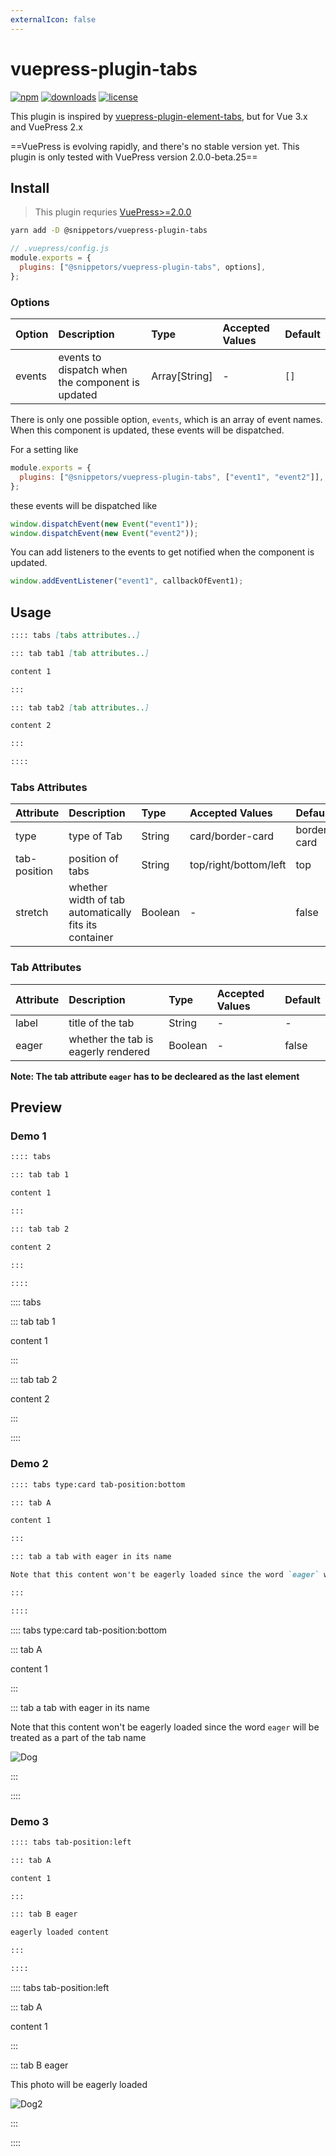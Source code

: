 ```yaml
---
externalIcon: false
---
```


# vuepress-plugin-tabs

[![npm](https://badgen.net/npm/v/@snippetors/vuepress-plugin-tabs)](https://www.npmjs.com/package/@snippetors/vuepress-plugin-tabs)
[![downloads](https://badgen.net/npm/dt/@snippetors/vuepress-plugin-tabs)](https://www.npmjs.com/package/@snippetors/vuepress-plugin-tabs)
[![license](https://badgen.net/github/license/Snippetors/snippets)](https://github.com/Snippetors/snippets/blob/main/LICENSE)

This plugin is inspired by [vuepress-plugin-element-tabs](https://github.com/superbiger/vuepress-plugin-tabs), but for Vue 3.x and VuePress 2.x

==VuePress is evolving rapidly, and there's no stable version yet. This plugin is only tested with VuePress version 2.0.0-beta.25==

## Install

> This plugin requries [VuePress>=2.0.0](https://github.com/vuepress/vuepress-next)

```sh
yarn add -D @snippetors/vuepress-plugin-tabs
```

```js
// .vuepress/config.js
module.exports = {
  plugins: ["@snippetors/vuepress-plugin-tabs", options],
};
```

### Options

| Option | Description                                      | Type          | Accepted Values | Default |
| :----- | :----------------------------------------------- | :------------ | :-------------- | :------ |
| events | events to dispatch when the component is updated | Array[String] | -               | `[]`    |

There is only one possible option, `events`, which is an array of event names. When this component is updated, these events will be dispatched.

For a setting like

```js
module.exports = {
  plugins: ["@snippetors/vuepress-plugin-tabs", ["event1", "event2"]],
};
```

these events will be dispatched like

```js
window.dispatchEvent(new Event("event1"));
window.dispatchEvent(new Event("event2"));
```

You can add listeners to the events to get notified when the component is updated.

```js
window.addEventListener("event1", callbackOfEvent1);
```

## Usage

```md
:::: tabs [tabs attributes..]

::: tab tab1 [tab attributes..]

content 1

:::

::: tab tab2 [tab attributes..]

content 2

:::

::::
```

### Tabs Attributes

| Attribute    | Description                                           | Type    | Accepted Values       | Default     |
| :----------- | :---------------------------------------------------- | :------ | :-------------------- | :---------- |
| type         | type of Tab                                           | String  | card/border-card      | border-card |
| tab-position | position of tabs                                      | String  | top/right/bottom/left | top         |
| stretch      | whether width of tab automatically fits its container | Boolean | -                     | false       |

### Tab Attributes

| Attribute | Description                         | Type    | Accepted Values | Default |
| :-------- | :---------------------------------- | :------ | :-------------- | :------ |
| label     | title of the tab                    | String  | -               | -       |
| eager     | whether the tab is eagerly rendered | Boolean | -               | false   |

**Note: The tab attribute `eager` has to be decleared as the last element**

## Preview

### Demo 1

```md
:::: tabs

::: tab tab 1

content 1

:::

::: tab tab 2

content 2

:::

::::
```

:::: tabs

::: tab tab 1

content 1

:::

::: tab tab 2

content 2

:::

::::

### Demo 2

```md
:::: tabs type:card tab-position:bottom

::: tab A

content 1

:::

::: tab a tab with eager in its name

Note that this content won't be eagerly loaded since the word `eager` will be treated as a part of the tab name

:::

::::
```

:::: tabs type:card tab-position:bottom

::: tab A

content 1

:::

::: tab a tab with eager in its name

Note that this content won't be eagerly loaded since the word `eager` will be treated as a part of the tab name

![Dog](../assets/img/dog.jpeg)

:::

::::

### Demo 3

```md
:::: tabs tab-position:left

::: tab A

content 1

:::

::: tab B eager

eagerly loaded content

:::

::::
```

:::: tabs tab-position:left

::: tab A

content 1

:::

::: tab B eager

This photo will be eagerly loaded

![Dog2](../assets/img/dog2.jpeg)

:::

::::
